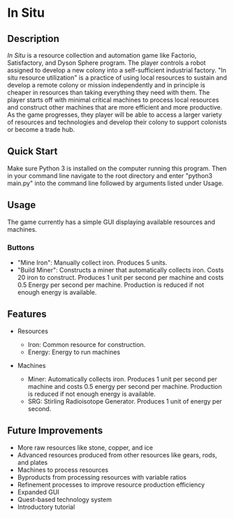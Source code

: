 # In Situ

## Description
*In Situ* is a resource collection and automation game like Factorio, Satisfactory, and Dyson Sphere program. The player controls a robot assigned to develop a new colony into a self-sufficient industrial factory. "In situ resource utilization" is a practice of using local resources to sustain and develop a remote colony or mission independently and in principle is cheaper in resources than taking everything they need with them. The player starts off with minimal critical machines to process local resources and construct other machines that are more efficient and more productive. As the game progresses, they player will be able to access a larger variety of resources and technologies and develop their colony to support colonists or become a trade hub.

## Quick Start
Make sure Python 3 is installed on the computer running this program. Then in your command line navigate to the root directory and enter "python3 main.py" into the command line followed by arguments listed under Usage.

## Usage

The game currently has a simple GUI displaying available resources and machines.

### Buttons
* "Mine Iron": Manually collect iron. Produces 5 units.
* "Build Miner": Constructs a miner that automatically collects iron. Costs 20 iron to construct. Produces 1 unit per second per machine and costs 0.5 Energy per second per machine. Production is reduced if not enough energy is available.

## Features

* Resources
    * Iron: Common resource for construction.
    * Energy: Energy to run machines

* Machines
    * Miner: Automatically collects iron. Produces 1 unit per second per machine and costs 0.5 energy per second per machine. Production is reduced if not enough energy is available.
    * SRG: Stirling Radioisotope Generator. Produces 1 unit of energy per second.

## Future Improvements

* More raw resources like stone, copper, and ice
* Advanced resources produced from other resources like gears, rods, and plates
* Machines to process resources
* Byproducts from processing resources with variable ratios
* Refinement processes to improve resource production efficiency
* Expanded GUI
* Quest-based technology system
* Introductory tutorial
